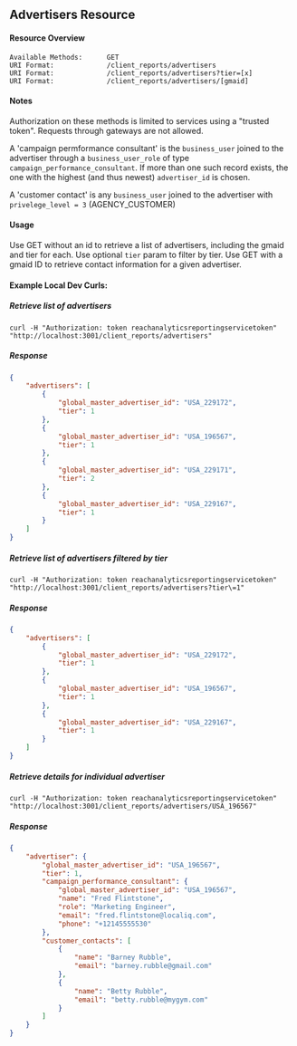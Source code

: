 ## Advertisers Resource

#### Resource Overview

```
Available Methods:      GET
URI Format:             /client_reports/advertisers
URI Format:             /client_reports/advertisers?tier=[x]
URI Format:             /client_reports/advertisers/[gmaid]
```

#### Notes

Authorization on these methods is limited to services using a "trusted token".  Requests through gateways are not allowed.

A 'campaign permformance consultant' is the `business_user` joined to the advertiser through a `business_user_role` of type `campaign_performance_consultant`.  If more than one such record exists, the one with the highest (and thus newest) `advertiser_id` is chosen.

A 'customer contact' is any `business_user` joined to the advertiser with `privelege_level = 3` (AGENCY_CUSTOMER)


#### Usage
Use GET without an id to retrieve a list of advertisers, including the gmaid and tier for each.  Use optional `tier` param to filter by tier.
Use GET with a gmaid ID to retrieve contact information for a given advertiser.


#### Example Local Dev Curls:

##### Retrieve list of advertisers
```
curl -H "Authorization: token reachanalyticsreportingservicetoken"  "http://localhost:3001/client_reports/advertisers"
```

##### Response

```json
{
    "advertisers": [
        {
            "global_master_advertiser_id": "USA_229172",
            "tier": 1
        },
        {
            "global_master_advertiser_id": "USA_196567",
            "tier": 1
        },
        {
            "global_master_advertiser_id": "USA_229171",
            "tier": 2
        },
        {
            "global_master_advertiser_id": "USA_229167",
            "tier": 1
        }
    ]
}
```

##### Retrieve list of advertisers filtered by tier
```
curl -H "Authorization: token reachanalyticsreportingservicetoken"  "http://localhost:3001/client_reports/advertisers?tier\=1"
```

##### Response

```json
{
    "advertisers": [
        {
            "global_master_advertiser_id": "USA_229172",
            "tier": 1
        },
        {
            "global_master_advertiser_id": "USA_196567",
            "tier": 1
        },
        {
            "global_master_advertiser_id": "USA_229167",
            "tier": 1
        }
    ]
}
```

##### Retrieve details for individual advertiser
```
curl -H "Authorization: token reachanalyticsreportingservicetoken"  "http://localhost:3001/client_reports/advertisers/USA_196567"
```

##### Response

```json
{
    "advertiser": {
        "global_master_advertiser_id": "USA_196567",
        "tier": 1,
        "campaign_performance_consultant": {
            "global_master_advertiser_id": "USA_196567",
            "name": "Fred Flintstone",
            "role": "Marketing Engineer",
            "email": "fred.flintstone@localiq.com",
            "phone": "+12145555530"
        },
        "customer_contacts": [
            {
                "name": "Barney Rubble",
                "email": "barney.rubble@gmail.com"
            },
            {
                "name": "Betty Rubble",
                "email": "betty.rubble@mygym.com"
            }
        ]
    }
}
```
